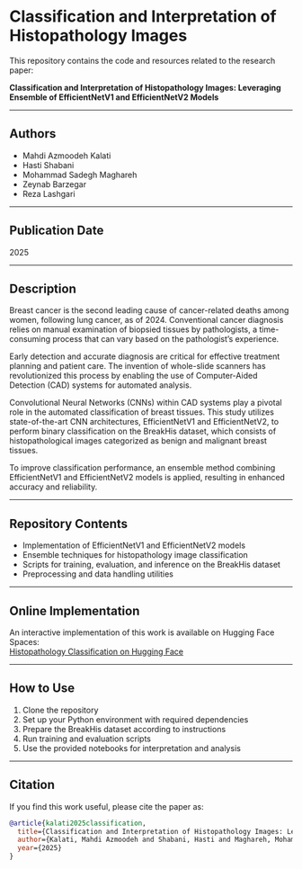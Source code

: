 # Classification and Interpretation of Histopathology Images

This repository contains the code and resources related to the research paper:

**Classification and Interpretation of Histopathology Images: Leveraging Ensemble of EfficientNetV1 and EfficientNetV2 Models**

---

## Authors

- Mahdi Azmoodeh Kalati  
- Hasti Shabani  
- Mohammad Sadegh Maghareh  
- Zeynab Barzegar  
- Reza Lashgari  

---

## Publication Date

2025

---

## Description

Breast cancer is the second leading cause of cancer-related deaths among women, following lung cancer, as of 2024. Conventional cancer diagnosis relies on manual examination of biopsied tissues by pathologists, a time-consuming process that can vary based on the pathologist’s experience.

Early detection and accurate diagnosis are critical for effective treatment planning and patient care. The invention of whole-slide scanners has revolutionized this process by enabling the use of Computer-Aided Detection (CAD) systems for automated analysis.

Convolutional Neural Networks (CNNs) within CAD systems play a pivotal role in the automated classification of breast tissues. This study utilizes state-of-the-art CNN architectures, EfficientNetV1 and EfficientNetV2, to perform binary classification on the BreakHis dataset, which consists of histopathological images categorized as benign and malignant breast tissues.

To improve classification performance, an ensemble method combining EfficientNetV1 and EfficientNetV2 models is applied, resulting in enhanced accuracy and reliability.

---

## Repository Contents

- Implementation of EfficientNetV1 and EfficientNetV2 models  
- Ensemble techniques for histopathology image classification  
- Scripts for training, evaluation, and inference on the BreakHis dataset  
- Preprocessing and data handling utilities  

---

## Online Implementation

An interactive implementation of this work is available on Hugging Face Spaces:  
[Histopathology Classification on Hugging Face](https://huggingface.co/spaces/mahdiazmoodeh95/histopathologyclassification)  

---

## How to Use

1. Clone the repository  
2. Set up your Python environment with required dependencies 
3. Prepare the BreakHis dataset according to instructions  
4. Run training and evaluation scripts  
5. Use the provided notebooks for interpretation and analysis  

---

## Citation

If you find this work useful, please cite the paper as:

```bibtex
@article{kalati2025classification,
  title={Classification and Interpretation of Histopathology Images: Leveraging Ensemble of EfficientNetV1 and EfficientNetV2 Models},
  author={Kalati, Mahdi Azmoodeh and Shabani, Hasti and Maghareh, Mohammad Sadegh and Barzegar, Zeynab and Lashgari, Reza},
  year={2025}
}
